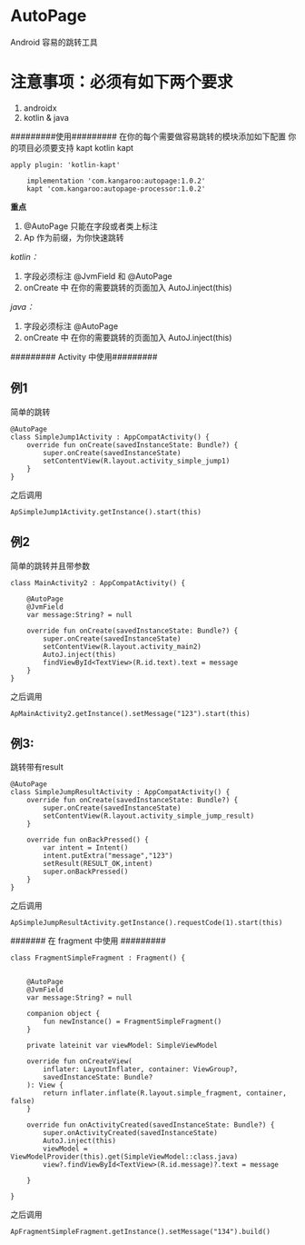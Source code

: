 
# AutoPage
Android 容易的跳转工具
# 注意事项：必须有如下两个要求
1. androidx
2. kotlin & java

#########使用#########
在你的每个需要做容易跳转的模块添加如下配置
你的项目必须要支持 kapt
kotlin kapt
```
apply plugin: 'kotlin-kapt'

    implementation 'com.kangaroo:autopage:1.0.2'
    kapt 'com.kangaroo:autopage-processor:1.0.2'
```

**重点**

 1. @AutoPage 只能在字段或者类上标注
 2. Ap 作为前缀，为你快速跳转


*kotlin：*
1. 字段必须标注 @JvmField 和 @AutoPage
2. onCreate 中 在你的需要跳转的页面加入 AutoJ.inject(this)

*java：*
1. 字段必须标注 @AutoPage
2. onCreate 中 在你的需要跳转的页面加入 AutoJ.inject(this)


######### Activity 中使用#########
## 例1
简单的跳转

```
@AutoPage
class SimpleJump1Activity : AppCompatActivity() {
    override fun onCreate(savedInstanceState: Bundle?) {
        super.onCreate(savedInstanceState)
        setContentView(R.layout.activity_simple_jump1)
    }
}
```
之后调用

```
ApSimpleJump1Activity.getInstance().start(this)
```

## 例2
简单的跳转并且带参数

```
class MainActivity2 : AppCompatActivity() {

    @AutoPage
    @JvmField
    var message:String? = null

    override fun onCreate(savedInstanceState: Bundle?) {
        super.onCreate(savedInstanceState)
        setContentView(R.layout.activity_main2)
        AutoJ.inject(this)
        findViewById<TextView>(R.id.text).text = message
    }
}
```
之后调用

```
ApMainActivity2.getInstance().setMessage("123").start(this)
```

## 例3:
跳转带有result

```
@AutoPage
class SimpleJumpResultActivity : AppCompatActivity() {
    override fun onCreate(savedInstanceState: Bundle?) {
        super.onCreate(savedInstanceState)
        setContentView(R.layout.activity_simple_jump_result)
    }

    override fun onBackPressed() {
        var intent = Intent()
        intent.putExtra("message","123")
        setResult(RESULT_OK,intent)
        super.onBackPressed()
    }
}
```
之后调用

```
ApSimpleJumpResultActivity.getInstance().requestCode(1).start(this)
```

####### 在 fragment 中使用 #########

```
class FragmentSimpleFragment : Fragment() {


    @AutoPage
    @JvmField
    var message:String? = null

    companion object {
        fun newInstance() = FragmentSimpleFragment()
    }

    private lateinit var viewModel: SimpleViewModel

    override fun onCreateView(
        inflater: LayoutInflater, container: ViewGroup?,
        savedInstanceState: Bundle?
    ): View {
        return inflater.inflate(R.layout.simple_fragment, container, false)
    }

    override fun onActivityCreated(savedInstanceState: Bundle?) {
        super.onActivityCreated(savedInstanceState)
        AutoJ.inject(this)
        viewModel = ViewModelProvider(this).get(SimpleViewModel::class.java)
        view?.findViewById<TextView>(R.id.message)?.text = message

    }

}

```

之后调用

```
ApFragmentSimpleFragment.getInstance().setMessage("134").build()
```

